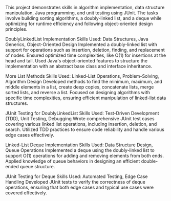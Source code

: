 This project demonstrates skills in algorithm implementation, data structure manipulation, Java programming, and unit testing using JUnit. The tasks involve building sorting algorithms, a doubly-linked list, and a deque while optimizing for runtime efficiency and following object-oriented design principles.

DoublyLinkedList Implementation
Skills Used: Data Structures, Java Generics, Object-Oriented Design
Implemented a doubly-linked list with support for operations such as insertion, deletion, finding, and replacement of nodes.
Ensured optimized time complexities, like O(1) for insertions at the head and tail.
Used Java's object-oriented features to structure the implementation with an abstract base class and interface inheritance.

More List Methods
Skills Used: Linked-List Operations, Problem-Solving, Algorithm Design
Developed methods to find the minimum, maximum, and middle elements in a list, create deep copies, concatenate lists, merge sorted lists, and reverse a list.
Focused on designing algorithms with specific time complexities, ensuring efficient manipulation of linked-list data structures.

JUnit Testing for DoublyLinkedList
Skills Used: Test-Driven Development (TDD), Unit Testing, Debugging
Wrote comprehensive JUnit test cases covering various linked list operations, including insertion, deletion, and search.
Utilized TDD practices to ensure code reliability and handle various edge cases effectively.

Linked-List Deque Implementation
Skills Used: Data Structure Design, Queue Operations
Implemented a deque using the doubly-linked list to support O(1) operations for adding and removing elements from both ends.
Applied knowledge of queue behaviors in designing an efficient double-ended queue structure.

JUnit Testing for Deque
Skills Used: Automated Testing, Edge Case Handling
Developed JUnit tests to verify the correctness of deque operations, ensuring that both edge cases and typical use cases were covered effectively.
